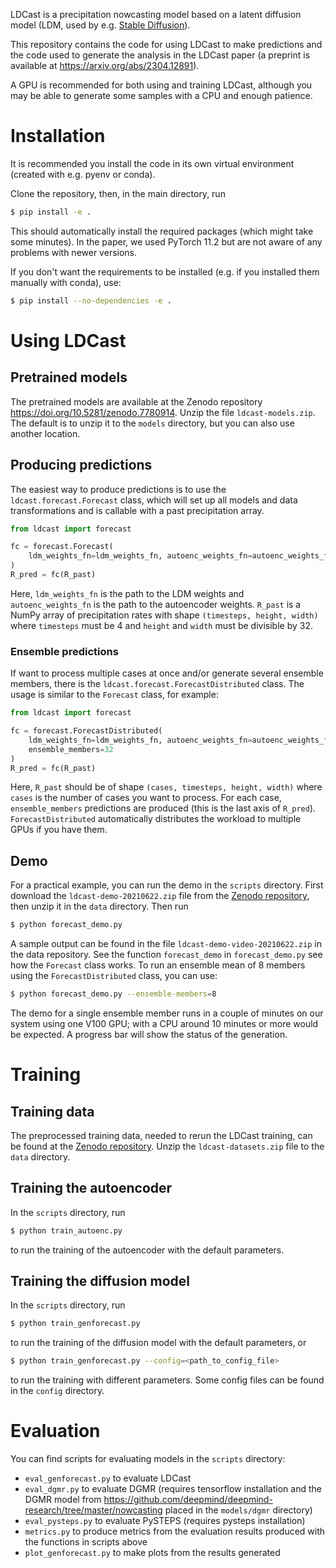 LDCast is a precipitation nowcasting model based on a latent diffusion model (LDM, used by e.g. [Stable Diffusion](https://github.com/CompVis/stable-diffusion)).

This repository contains the code for using LDCast to make predictions and the code used to generate the analysis in the LDCast paper (a preprint is available at https://arxiv.org/abs/2304.12891).

A GPU is recommended for both using and training LDCast, although you may be able to generate some samples with a CPU and enough patience.

# Installation

It is recommended you install the code in its own virtual environment (created with e.g. pyenv or conda).

Clone the repository, then, in the main directory, run
```bash
$ pip install -e .
```
This should automatically install the required packages (which might take some minutes). In the paper, we used PyTorch 11.2 but are not aware of any problems with newer versions.

If you don't want the requirements to be installed (e.g. if you installed them manually with conda), use:
```bash
$ pip install --no-dependencies -e .
```

# Using LDCast

## Pretrained models

The pretrained models are available at the Zenodo repository https://doi.org/10.5281/zenodo.7780914. Unzip the file `ldcast-models.zip`. The default is to unzip it to the `models` directory, but you can also use another location.

## Producing predictions

The easiest way to produce predictions is to use the `ldcast.forecast.Forecast` class, which will set up all models and data transformations and is callable with a past precipitation array.
```python
from ldcast import forecast

fc = forecast.Forecast(
    ldm_weights_fn=ldm_weights_fn, autoenc_weights_fn=autoenc_weights_fn
)
R_pred = fc(R_past)
```
Here, `ldm_weights_fn` is the path to the LDM weights and `autoenc_weights_fn` is the path to the autoencoder weights. `R_past` is a NumPy array of precipitation rates with shape `(timesteps, height, width)` where `timesteps` must be 4 and `height` and `width` must be divisible by 32.

### Ensemble predictions

If want to process multiple cases at once and/or generate several ensemble members, there is the `ldcast.forecast.ForecastDistributed` class. The usage is similar to the `Forecast` class, for example:
```python
from ldcast import forecast

fc = forecast.ForecastDistributed(
    ldm_weights_fn=ldm_weights_fn, autoenc_weights_fn=autoenc_weights_fn,
    ensemble_members=32
)
R_pred = fc(R_past)
```
Here, `R_past` should be of shape `(cases, timesteps, height, width)` where `cases` is the number of cases you want to process. For each case, `ensemble_members` predictions are produced (this is the last axis of `R_pred`). `ForecastDistributed` automatically distributes the workload to multiple GPUs if you have them.

## Demo

For a practical example, you can run the demo in the `scripts` directory. First download the `ldcast-demo-20210622.zip` file from the [Zenodo repository](https://doi.org/10.5281/zenodo.7780914), then unzip it in the `data` directory. Then run
```bash
$ python forecast_demo.py
```
A sample output can be found in the file `ldcast-demo-video-20210622.zip` in the data repository. See the function `forecast_demo` in `forecast_demo.py` see how the `Forecast` class works. To run an ensemble mean of 8 members using the `ForecastDistributed` class, you can use:
```bash
$ python forecast_demo.py --ensemble-members=8
```

The demo for a single ensemble member runs in a couple of minutes on our system using one V100 GPU; with a CPU around 10 minutes or more would be expected. A progress bar will show the status of the generation.

# Training 

## Training data

The preprocessed training data, needed to rerun the LDCast training, can be found at the [Zenodo repository](https://doi.org/10.5281/zenodo.7780914). Unzip the `ldcast-datasets.zip` file to the `data` directory.

## Training the autoencoder

In the `scripts` directory, run
```bash
$ python train_autoenc.py
```
to run the training of the autoencoder with the default parameters.

## Training the diffusion model

In the `scripts` directory, run
```bash
$ python train_genforecast.py
```
to run the training of the diffusion model with the default parameters, or
```bash
$ python train_genforecast.py --config=<path_to_config_file>
```
to run the training with different parameters. Some config files can be found in the `config` directory.

# Evaluation

You can find scripts for evaluating models in the `scripts` directory:
* `eval_genforecast.py` to evaluate LDCast
* `eval_dgmr.py` to evaluate DGMR (requires tensorflow installation and the DGMR model from https://github.com/deepmind/deepmind-research/tree/master/nowcasting placed in the `models/dgmr` directory)
* `eval_pysteps.py` to evaluate PySTEPS (requires pysteps installation)
* `metrics.py` to produce metrics from the evaluation results produced with the functions in scripts above
* `plot_genforecast.py` to make plots from the results generated
